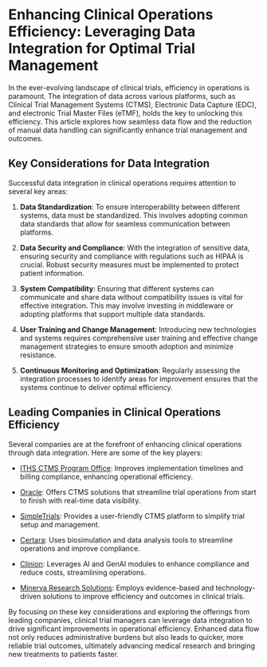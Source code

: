 # Enhancing Clinical Operations Efficiency: Leveraging Data Integration for Optimal Trial Management

In the ever-evolving landscape of clinical trials, efficiency in operations is paramount. The integration of data across various platforms, such as Clinical Trial Management Systems (CTMS), Electronic Data Capture (EDC), and electronic Trial Master Files (eTMF), holds the key to unlocking this efficiency. This article explores how seamless data flow and the reduction of manual data handling can significantly enhance trial management and outcomes.

## Key Considerations for Data Integration

Successful data integration in clinical operations requires attention to several key areas:

1. **Data Standardization**: To ensure interoperability between different systems, data must be standardized. This involves adopting common data standards that allow for seamless communication between platforms.

2. **Data Security and Compliance**: With the integration of sensitive data, ensuring security and compliance with regulations such as HIPAA is crucial. Robust security measures must be implemented to protect patient information.

3. **System Compatibility**: Ensuring that different systems can communicate and share data without compatibility issues is vital for effective integration. This may involve investing in middleware or adopting platforms that support multiple data standards.

4. **User Training and Change Management**: Introducing new technologies and systems requires comprehensive user training and effective change management strategies to ensure smooth adoption and minimize resistance.

5. **Continuous Monitoring and Optimization**: Regularly assessing the integration processes to identify areas for improvement ensures that the systems continue to deliver optimal efficiency.

## Leading Companies in Clinical Operations Efficiency

Several companies are at the forefront of enhancing clinical operations through data integration. Here are some of the key players:

- [ITHS CTMS Program Office](/dir/iths_ctms_program_office): Improves implementation timelines and billing compliance, enhancing operational efficiency.

- [Oracle](/dir/oracle): Offers CTMS solutions that streamline trial operations from start to finish with real-time data visibility.

- [SimpleTrials](/dir/simpletrials): Provides a user-friendly CTMS platform to simplify trial setup and management.

- [Certara](/dir/certara): Uses biosimulation and data analysis tools to streamline operations and improve compliance.

- [Clinion](/dir/clinion): Leverages AI and GenAI modules to enhance compliance and reduce costs, streamlining operations.

- [Minerva Research Solutions](/dir/minerva_research_solutions): Employs evidence-based and technology-driven solutions to improve efficiency and outcomes in clinical trials.

By focusing on these key considerations and exploring the offerings from leading companies, clinical trial managers can leverage data integration to drive significant improvements in operational efficiency. Enhanced data flow not only reduces administrative burdens but also leads to quicker, more reliable trial outcomes, ultimately advancing medical research and bringing new treatments to patients faster.